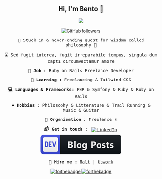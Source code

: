 <div align="center">

## Hi, I'm Bento :wave:

![](https://media1.tenor.com/images/8964fed65a41840b2ee14f56f7f8cf5f/tenor.gif)

![GitHub followers](https://img.shields.io/github/followers/davidBentoPereira?style=social)

<samp>
  
:bee: Stuck in a never-ending quest for wisdom called philosophy :seedling:

:hourglass: Sed fugit interea, fugit irreparabile tempus, singula dum capti circumvectamur amore

**:gem: Job :** Ruby on Rails Freelance Developer 

**:school_satchel: Learning :** Freelancing & Tailwind CSS

**:computer: Languages & Frameworks:** PHP & Symfony & Ruby & Ruby on Rails

**:heart: Hobbies :** Philosophy & Litterature & Trail Running & Music & Guitar

**:office: Organisation :** Freelance :v:

**:mailbox_with_mail: Get in touch :** 
<a href="https://www.linkedin.com/in/david-bento-pereira/">
    <img src="https://raw.githubusercontent.com/MikeCodesDotNET/MikeCodesDotNET/a8abbf37441f3253f74ea255a47f289208d7568c/Resources/linkedIn.svg" alt="LinkedIn" style="vertical-align:top; margin:4px">
  </a>
  <a href="https://dev.to/bento">
  <img src="https://github.com/MikeCodesDotNET/ColoredBadges/blob/master/svg/blogs/devto.svg" alt="Dev.to" style="vertical-align:top; margin:4px"></img>
</a>

**:briefcase: Hire me :** [Malt](https://www.malt.fr/profile/davidbentopereira) | [Upwork](https://www.upwork.com/freelancers/~01bc7eb64810734817)

</samp>

[![forthebadge](https://forthebadge.com/images/badges/uses-badges.svg)](https://forthebadge.com)
[![forthebadge](https://forthebadge.com/images/badges/built-with-love.svg)](https://forthebadge.com)

<!--
<img src="https://github.com/MikeCodesDotNET/ColoredBadges/blob/master/svg/dev/frameworks/bootstrap.svg" alt="Bootstrap" style="vertical-align:top; margin:4px"></img>
<img src="https://github.com/MikeCodesDotNET/ColoredBadges/blob/master/svg/dev/languages/html.svg" alt="Bootstrap" style="vertical-align:top; margin:4px"></img>
<img src="https://github.com/MikeCodesDotNET/ColoredBadges/blob/master/svg/dev/languages/php.svg" alt="PHP" style="vertical-align:top; margin:4px"></img>
<img src="https://github.com/MikeCodesDotNET/ColoredBadges/blob/master/svg/dev/misc/firefox.svg" alt="Firefox" style="vertical-align:top; margin:4px"></img>
<img src="https://github.com/MikeCodesDotNET/ColoredBadges/blob/master/svg/dev/misc/web.svg" alt="Web" style="vertical-align:top; margin:4px"></img>
<img src="https://github.com/MikeCodesDotNET/ColoredBadges/blob/master/svg/dev/tools/jetbrains_phpstorm.svg" alt="PHP Storm" style="vertical-align:top; margin:4px"></img>
<img src="https://github.com/MikeCodesDotNET/ColoredBadges/blob/master/svg/dev/tools/jetbrains_rubymine.svg" alt="RubyMine" style="vertical-align:top; margin:4px"></img>
-->
</div>
